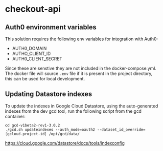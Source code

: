 # checkout-api

## Auth0 environment variables
This solution requires the following env variables for integration with Auth0:
  - AUTH0_DOMAIN
  - AUTHO_CLIENT_ID
  - AUTH0_CLIENT_SECRET

Since these are senstive they are not included in the docker-compose.yml.
The docker file will source `.env` file if it is present in the project directory, this can be used for local development.


## Updating Datastore indexes

To update the indexes in Google Cloud Datastore, using the auto-generated indexes from the dev gcd tool, run the following script from the gcd container:

```
cd gcd-v1beta2-rev1-3.0.2
./gcd.sh updateindexes --auth_mode=oauth2 --dataset_id_override=[gcloud-project-id] /opt/gcd/data/
```

https://cloud.google.com/datastore/docs/tools/indexconfig
